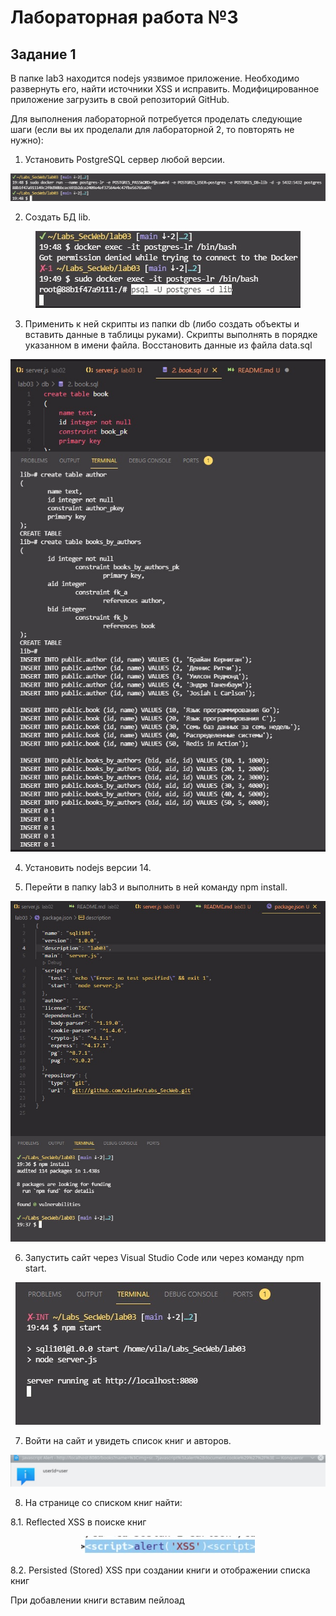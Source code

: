 # Лабораторная работа №3

## Задание 1

В папке lab3 находится nodejs уязвимое приложение. Необходимо развернуть его, найти источники XSS и исправить. Модифицированное приложение загрузить в свой репозиторий GitHub.

Для выполнения лабораторной потребуется проделать следующие шаги (если вы их проделали для лабораторной 2, то повторять не нужно):

1. Установить PostgreSQL сервер любой версии.

<p align="center">
  <img src="https://github.com/vilafe/Labs_SecWeb/blob/main/lab03/fotos/3.jpg" />
</p>

2. Создать БД lib.

<p align="center">
  <img src="https://github.com/vilafe/Labs_SecWeb/blob/main/lab03/fotos/4.jpg" />
</p>

3. Применить к ней скрипты из папки db (либо создать объекты и вставить данные в таблицы руками). Скрипты выполнять в порядке указанном в имени файла. Восстановить данные из файла data.sql

<p align="center">
  <img src="https://github.com/vilafe/Labs_SecWeb/blob/main/lab03/fotos/5.jpg" />
</p>

4. Установить nodejs версии 14.

5. Перейти в папку lab3 и выполнить в ней команду npm install.

<p align="center">
  <img src="https://github.com/vilafe/Labs_SecWeb/blob/main/lab03/fotos/1.jpg" />
</p>


6. Запустить сайт через Visual Studio Code или через команду npm start.

<p align="center">
  <img src="https://github.com/vilafe/Labs_SecWeb/blob/main/lab03/fotos/2.jpg" />
</p>


7. Войти на сайт и увидеть список книг и авторов.

<p align="center">
  <img src="https://github.com/vilafe/Labs_SecWeb/blob/main/lab03/fotos/6.jpg" />
</p>

8. На странице со списком книг найти:

8.1. Reflected XSS в поиске книг

<p align="center">
  <img src="https://github.com/vilafe/Labs_SecWeb/blob/main/lab03/fotos/7.jpg" />
</p>

8.2. Persisted (Stored) XSS при создании книги и отображении списка книг

При добавлении книги вставим пейлоад <script>alert('XSS')<script>.
Пейлоад добавился на страницу.

<p align="center">
  <img src="https://github.com/gk-j2/DevSecWeb/blob/main/ex03/pictures/8.2.png" />
</p>

<p align="center">
  <img src="https://github.com/vilafe/Labs_SecWeb/blob/main/lab03/fotos/8.jpg" />
</p>
9. Написать отчёт с описанием найденных уязвимости и примерами их эксплуатации

10. Исправить уязвимость. В отчёте привести пример того, что уязвимости больше не эксплуатируются.
Для того, чтобы исправить уязвимости необходимо:
1. Запретить метасимволы, например '<' или '>'.

<p align="center">
  <img src="https://github.com/vilafe/Labs_SecWeb/blob/main/lab03/fotos/9.jpg" />
</p>

1. Реализовать более сильную генерацию куки, установить HttpOnly флаг. (Для большей надежности можно установить Secure, но в данном случае не применимо.)

<p align="center">
  <img src="https://github.com/vilafe/Labs_SecWeb/blob/main/lab03/fotos/10.jpg" />
</p>
